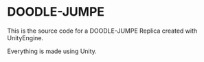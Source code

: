 # DOODLE-JUMPE

This is the source code for a DOODLE-JUMPE Replica created with UnityEngine.

Everything is made using Unity.
